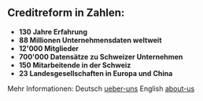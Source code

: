 ## Creditreform in Zahlen:

- **130 Jahre Erfahrung**
- **88 Millionen Unternehmensdaten weltweit**
- **12'000 Mitglieder**
- **700'000 Datensätze zu Schweizer Unternehmen**
- **150 Mitarbeitende in der Schweiz**
- **23 Landesgesellschaften in Europa und China**

Mehr Informationen:
Deutsch [ueber-uns](https://www.creditreform.ch/creditreform/ueber-uns)
English [about-us](https://www.creditreform.ch/en/creditreform/about-us)

